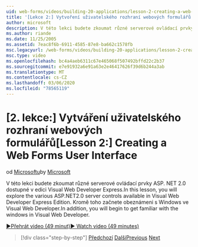 ```yaml
---
uid: web-forms/videos/building-20-applications/lesson-2-creating-a-web-forms-user-interface
title: '[Lekce 2:] Vytvoření uživatelského rozhraní webových formulářů | Microsoft Docs'
author: microsoft
description: V této lekci budete zkoumat různé serverové ovládací prvky ASP.NET&#160;2,0, které jsou k dispozici v aplikaci Visual Web Developer Express Edition. Navíc začnete...
ms.author: riande
ms.date: 11/25/2005
ms.assetid: 7eac8f6b-6911-4585-87e8-ba662c1578fb
msc.legacyurl: /web-forms/videos/building-20-applications/lesson-2-creating-a-web-forms-user-interface
msc.type: video
ms.openlocfilehash: bc4a4aeb6311c67e465068f507492bffd22c2b37
ms.sourcegitcommit: e7e91932a6e91a63e2e46417626f39d6b244a3ab
ms.translationtype: MT
ms.contentlocale: cs-CZ
ms.lasthandoff: 03/06/2020
ms.locfileid: "78565119"
---
```

# <a name="lesson-2-creating-a-web-forms-user-interface"></a><span data-ttu-id="2f711-104">[2. lekce:] Vytváření uživatelského rozhraní webových formulářů</span><span class="sxs-lookup"><span data-stu-id="2f711-104">[Lesson 2:] Creating a Web Forms User Interface</span></span>

<span data-ttu-id="2f711-105">od [Microsoftu](https://github.com/microsoft)</span><span class="sxs-lookup"><span data-stu-id="2f711-105">by [Microsoft](https://github.com/microsoft)</span></span>

<span data-ttu-id="2f711-106">V této lekci budete zkoumat různé serverové ovládací prvky ASP. NET 2.0 dostupné v edici Visual Web Developer Express.</span><span class="sxs-lookup"><span data-stu-id="2f711-106">In this lesson, you will explore the various ASP.NET2.0 server controls available in Visual Web Developer Express Edition.</span></span> <span data-ttu-id="2f711-107">Kromě toho začnete obeznámeni s Windows ve Visual Web Developer.</span><span class="sxs-lookup"><span data-stu-id="2f711-107">In addition, you will begin to get familiar with the windows in Visual Web Developer.</span></span>

[<span data-ttu-id="2f711-108">&#9654;Přehrát video (49 minut)</span><span class="sxs-lookup"><span data-stu-id="2f711-108">&#9654; Watch video (49 minutes)</span></span>](https://channel9.msdn.com/Blogs/ASP-NET-Site-Videos/lesson-2-creating-a-web-forms-user-interface)

> [!div class="step-by-step"]
> <span data-ttu-id="2f711-109">[Předchozí](lesson-1-getting-started-with-visual-web-developer-express.md)
> [Další](lesson-3-understanding-more-about-events-and-postback.md)</span><span class="sxs-lookup"><span data-stu-id="2f711-109">[Previous](lesson-1-getting-started-with-visual-web-developer-express.md)
[Next](lesson-3-understanding-more-about-events-and-postback.md)</span></span>

